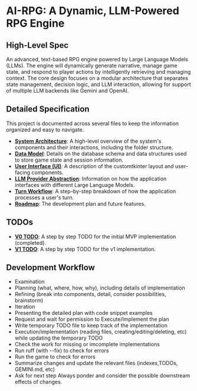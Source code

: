 # AI-RPG: A Dynamic, LLM-Powered RPG Engine

## High-Level Spec
An advanced, text-based RPG engine powered by Large Language Models (LLMs). The engine will dynamically generate narrative, manage game state, and respond to player actions by intelligently retrieving and managing context. The core design focuses on a modular architecture that separates state management, decision logic, and LLM interaction, allowing for support of multiple LLM backends like Gemini and OpenAI.

## Detailed Specification

This project is documented across several files to keep the information organized and easy to navigate.

- **[System Architecture](docs/architecture.md)**: A high-level overview of the system's components and their interactions, including the folder structure.
- **[Data Model](docs/data_model.md)**: Details on the database schema and data structures used to store game state and session information.
- **[User Interface (UI)](docs/ui.md)**: A description of the customtkinter layout and user-facing components.
- **[LLM Provider Abstraction](docs/llm_providers.md)**: Information on how the application interfaces with different Large Language Models.
- **[Turn Workflow](docs/turn_workflow.md)**: A step-by-step breakdown of how the application processes a user's turn.
- **[Roadmap](docs/roadmap.md)**: The development plan and future features.

## TODOs
- **[V0 TODO](v0_TODO.md)**: A step by step TODO for the initial MVP implementation (completed).
- **[V1 TODO](v1_TODO.md)**: A step by step TODO for the v1 implementation.

## Development Workflow
  - Examination
  - Planning (what, where, how, why), including details of implementation
  - Refining (break into components, detail, consider possibilities, brainstorm)
  - Iteration
  - Presenting the detailed plan with code snippet examples
  - Request and wait for permission to Execute/Implement the plan
  - Write temporary TODO file to keep track of the implementation
  - Execution/implementation (reading files, creating/editing/deleting, etc) while updating the temporary TODO
  - Check the work for missing or imcomplete implementations
  - Run ruff (with --fix) to check for errors
  - Run the game to check for errors
  - Summarize changes and update the relevant files (indexes,TODOs, GEMINI.md, etc)
  - Ask for next step
Always ponder and consider the possible downstream effects of changes.